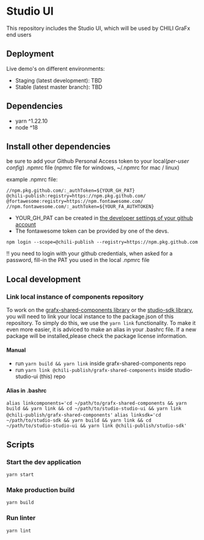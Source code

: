 # Studio UI

This repository includes the Studio UI, which will be used by CHILI GraFx end users

## Deployment

Live demo's on different environments:

-   Staging (latest development): TBD
-   Stable (latest master branch): TBD

## Dependencies

-   yarn ^1.22.10
-   node ^18

## Install other dependencies

be sure to add your Github Personal Access token to your local(_per-user config_) .npmrc file (npmrc file for windows, ~/.npmrc for mac / linux)

example .npmrc file:

```
//npm.pkg.github.com/:_authToken=${YOUR_GH_PAT}
@chili-publish:registry=https://npm.pkg.github.com/
@fortawesome:registry=https://npm.fontawesome.com/
//npm.fontawesome.com/:_authToken=${YOUR_FA_AUTHTOKEN}
```

-   YOUR_GH_PAT can be created in [the developer settings of your github account](https://github.com/settings/tokens)
-   The fontawesome token can be provided by one of the devs.

`npm login --scope=@chili-publish --registry=https://npm.pkg.github.com`

!! you need to login with your github credentials, when asked for a password, fill-in the PAT you used in the local .npmrc file

## Local development

### Link local instance of components repository

To work on the [grafx-shared-components library](https://github.com/chili-publish/grafx-shared-components) or the [studio-sdk library](https://github.com/chili-publish/studio-sdk), you will need to link your local instance to the package.json of this repository.
To simply do this, we use the `yarn link` functionality. To make it even more easier, it is adviced to make an alias in your .bashrc file.
If a new package will be installed,please check the package license information.

#### Manual

-   run `yarn build && yarn link` inside grafx-shared-components repo
-   run `yarn link @chili-publish/grafx-shared-components` inside studio-studio-ui (this) repo

#### Alias in .bashrc

`alias linkcomponents='cd ~/path/to/grafx-shared-components && yarn build && yarn link && cd ~/path/to/studio-studio-ui && yarn link @chili-publish/grafx-shared-components'`
`alias linksdk='cd ~/path/to/studio-sdk && yarn build && yarn link && cd ~/path/to/studio-studio-ui && yarn link @chili-publish/studio-sdk'`

## Scripts

### Start the dev application

`yarn start`

### Make production build

`yarn build`

### Run linter

`yarn lint`
